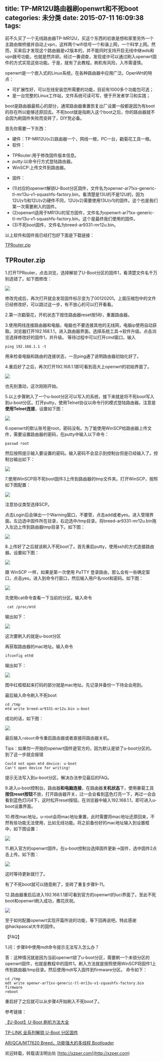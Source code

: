 title: TP-MR12U路由器刷openwrt和不死boot
categories: 未分类
date: 2015-07-11 16:09:38
tags:
---
前不久买了一个无线路由器TP-MR12U，买这个东西的初衷是想和家里另外一个主路由做桥接并自动上vpn，这样两个wifi信号一个和谐上网，一个科学上网。然而，买来后才发现这个路由器是v2版本的，并不能同时支持开启无线中继wds和vpn拨号功能，也就是然并卵。经过一番调查，发现或许可以通过刷入openwrt固件的方式实现这些功能。于是，就有了此教程。刷机有风险，入市需谨慎。

<!--more-->

openwrt是一个嵌入式的Linux系统，在各种路由器中应用广泛。OpenWrt的特点：

- 可扩展性好，可以在线安装您所需要的功能，目前有1000多个功能包可选；
- 是一台完整的Linux工作站，文件系统可读可写，便于开发者学习和实践；

boot是路由器最核心的部分，通常路由器重置恢复出厂设置一般都是因为有boot的存在所以能够还原回去。不死boot就是指刷入这个boot之后，你的路由器就不会因为刷固件失败而变砖了，DIY党必备。

首先你需要一下东西：

* 硬件：TP-MR12U(v2)路由器一个，网线一根，PC一台，戳菊花工具一根。
* 软件：
+ TPRouter:用于修改固件版本信息。
+ putty:以命令行方式登陆路由器。
+ WinSCP:上传文件到路由器。

* 固件：
+ (1)对应的openwrt解锁U-Boot分区固件，文件名为openwr-ar71xx-generic-tl-mr13u-v1-squashfs-factory.bin。看清楚是13U的不是12U的，因为12U(v1)和12U(v2)硬件不同，12U(v2)需要使用13U(v1)的固件。这个也是我们第一次需要刷入的固件。
+ (2)openwrt适用于MR13U的官方固件，文件名为openwrt-ar71xx-generic-tl-mr13u-v1-squashfs-factory.bin。这个是最终我们使用的固件。
+ (3)不死boot固件，文件名为breed-ar9331-mr12u.bin。

以上软件和固件我已经打包好下面是下载链接：

[TPRouter.zip](https://coding.net/u/xzper/p/xzper/git/raw/master/.hexo_source/source/resource/2015/07/TPRouter.zip)

TPRouter.zip
----------

1.打开TPRouter，点击浏览，选择解锁了U-Boot分区的固件1，看清楚文件名千万别选错了。如下图修改：

![](http://xzper.qiniudn.com/2015/07/01.png)

修改完成后，再次打开就会发现固件标示变为了00120201。上面压缩包中的文件已经修改好，可以跳过这一步，有不放心的可以打开看看。

2.第一次戳菊花，开机状态下按住路由器reset按5秒，重置路由器。

3.使用网线连接路由器和电脑，电脑也不要连接其他的无线网，电脑ip使用自动获取。浏览器打开192.168.1.1，进入路由器界面。选择系统工具→软件升级。点击浏览选择修改好的固件1，并升级。
等待过程中可以打开cmd窗口，输入

	ping 192.168.1.1 -t

用来检查电脑和路由的连接状态，一旦ping通了说明路由器初始化好了。

4.重启好了之后，再次打开192.168.1.1即可看到高大上openwrt的初始界面了。

![](http://xzper.qiniudn.com/2015/07/02.png)

也先别激动，这次刚刚开始。

5.以上步骤刷入了一个u-boot分区可以写入的系统，接下来就是将不死boot写入到u-boot分区。打开putty，使用Telnet协议以命令行的模式登陆路由器。注意是**使用Telnet连接**，设置如下图：

![](http://xzper.qiniudn.com/2015/07/03.png)

6.openwrt的默认账号是root，密码没有。为了能使用WinSCP给路由器上传文件，需要设置路由器的密码，在putty中输入以下命令：

	passwd root

然后按照提示输入要设置的密码。输入密码不会显示到控制台但是已经输入了。控制台输出如下：

![](http://xzper.qiniudn.com/2015/07/04.png)

7.使用WinSCP将不死boot固件3上传到路由器的tmp文件夹。打开WinSCP，按照如下图配置：

![](http://xzper.qiniudn.com/2015/07/05.png)

注意协议类型选择SCP。

点击Login后会弹出一个Warning窗口，不要管，点击add或者yes。进入管理界面。左边选中固件所在目录，右边选中/tmp目录。将breed-ar9331-mr12u.bin拖入左边上传到路由器tmp目录下。如下图：

![](http://xzper.qiniudn.com/2015/07/06.png)

8.上传好了之后就该刷入不死boot了。首先重启putty，使用ssh的方式连接路由器。设置如下图：

![](http://xzper.qiniudn.com/2015/07/07.png)

跟 WinSCP 一样，如果是第一次使用 PuTTY 登录路由，那么会有一些确定窗口，点击yes。进入到命令行窗口，然后输入用户名root和密码。如下图：

![](http://xzper.qiniudn.com/2015/07/08.png)

先使用cat命令查看一下当前的分区。输入命令

	 cat /proc/mtd

输出如下：

![](http://xzper.qiniudn.com/2015/07/09.png)

这次要刷入的就是u-boot分区

再获取路由器的mac地址。输入命令

	ifconfig eth0

输出如下：

![](http://xzper.qiniudn.com/2015/07/10.png)

图中红框框起来打码的部分就是mac地址。先记录并备份一下待会会用到。

最后输入命令刷入不死boot

	cd /tmp
	mtd write breed-ar9331-mr12u.bin u-boot

成功的话，如下图：

![](http://xzper.qiniudn.com/2015/07/11.png)

最后输入`reboot`命令重启路由器或者直接将路由器关机。

Tips：如果你一开始的openwrt固件是官方的，因为默认是锁了u-boot分区的。到了这一步就会报错

	Could not open mtd device: u-boot
	Can't open device for writing!

提示无法写入到u-boot分区。解决办法参见最后的FAQ。

9.进入u-boot控制台。路由器**和电脑连接**，在路由器**关机状态**下，使用暴菊工具**按住reset按钮**不放，打开路由器开关，过一会会看到蓝色灯亮一下，再过一会会看到蓝色灯闪4下，这时松开reset按钮。在浏览器中输入192.168.1.1，即可进入u-boot设置界面。

10.修改mac地址。u-root会将mac地址重置，此时需要将mac地址还原回来，不然有些功能无法使用，比如无线功能。将之前备份好的mac地址输入到设置框中，如下图设置：

![](http://xzper.qiniudn.com/2015/07/12.png)

11.刷入官方的openwrt固件。在u-boot控制台选择固件更新→固件，选中固件2点击上传。如下图：

![](http://xzper.qiniudn.com/2015/07/13.png)

这时等待更新就行了。

有了不死boot就可以随意刷了，变砖了重复步骤9-11。

12.路由器重启后进入192.168.1.1即可看到官方的openwrt的luci界面了。至此不死boot和openwrt刷入成功，撒花庆祝。

![](http://xzper.qiniudn.com/2015/07/14.png)


至于如何配置openwrt实现开篇所说的功能，等下回再说吧。特此感谢@hackpascal大牛的固件。

【FAQ】

1.问：步骤8中使用mdt命令提示无法写入怎么办？

答：这种情况就是因为当前openwrt锁了u-boot分区，需要刷一个未锁分区的openwrt固件，也就是教程中的固件1。刷入方法就是按照使用WinSCP将固件1上传到路由器/tmp目录。然后使用mdt写入固件到firmware分区。
命令如下：

	cd /tmp
	mdt write openwr-ar71xx-generic-tl-mr13u-v1-squashfs-factory.bin firmware
	reboot

重启好了之后就可以从步骤4开始刷入不死boot了。


参考链接：

[【U-Boot】U-Boot 刷机方法大全](http://www.right.com.cn/forum/forum.php?mod=viewthread&tid=154561&page=1)

[TP-LINK 全系列解锁 U-Boot 分区固件](http://www.right.com.cn/forum/thread-142763-1-1.html)

[AR/QCA/MT7620 Breed，功能强大的多线程 Bootloader](http://www.right.com.cn/forum/thread-161906-1-1.html)

欢迎转载，转载请注明出处 [http://xzper.com](http://xzper.com)